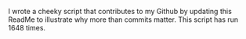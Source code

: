 I wrote a cheeky script that contributes to my Github by updating this ReadMe to illustrate why more than commits matter. This script has run 1648 times.